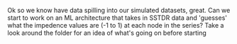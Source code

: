 Ok so we know have data spilling into our simulated datasets, great. Can we start to work on an ML architecture that takes in SSTDR data and 'guesses' what the impedence values are (-1 to 1) at each node in the series? Take a look around the folder for an idea of what's going on before starting